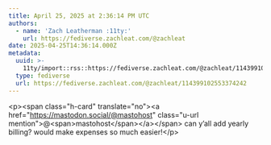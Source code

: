 ```yaml
---
title: April 25, 2025 at 2:36:14 PM UTC
authors:
  - name: 'Zach Leatherman :11ty:'
    url: https://fediverse.zachleat.com/@zachleat
date: 2025-04-25T14:36:14.000Z
metadata:
  uuid: >-
    11ty/import::rss::https://fediverse.zachleat.com/@zachleat/114399102553374242
  type: fediverse
  url: https://fediverse.zachleat.com/@zachleat/114399102553374242
---
```

\<p>\<span class="h-card" translate="no">\<a href="https://mastodon.social/@mastohost" class="u-url mention">@\<span>mastohost\</span>\</a>\</span> can y’all add yearly billing? would make expenses so much easier!\</p>
